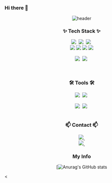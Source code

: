 ### Hi there 👋

<!--타이틀 부분-->
<div align="center">
  
![header](https://capsule-render.vercel.app/api?type=waving&color=auto&height=300&section=header&text=''&desc=This%20is%20DoKyun's%20Github.%20&fontSize=90&descSize=30&fontColor=ffffff&fontAlignY=40)

</div>


<!--내용 부분-->
<h3 align="center">✨ Tech Stack ✨</h3>
<div align="center">
  <img src="https://img.shields.io/badge/html5-E34F26.svg?style=for-the-badge&logo=html5&logoColor=white" />&nbsp
  <img src="https://img.shields.io/badge/css3-1572B6.svg?style=for-the-badge&logo=css3&logoColor=white" />&nbsp
  <img src="https://img.shields.io/badge/javascript-F7DF1E.svg?style=for-the-badge&logo=javascript&logoColor=20232a" />&nbsp
</div>

<div align="center">
  <img src="https://img.shields.io/badge/java-007396?style=for-the-badge&logo=java&logoColor=white"> 
  <img src="https://img.shields.io/badge/c-00599C?style=for-the-badge&logo=c&logoColor=white">
  <img src="https://img.shields.io/badge/oracle-F80000?style=for-the-badge&logo=oracle&logoColor=white"> 
  <img src="https://img.shields.io/badge/mysql-4479A1?style=for-the-badge&logo=mysql&logoColor=white"> 
</div>

<br>

<div align="center">
  <img src="https://img.shields.io/badge/python-3670A0?style=for-the-badge&logo=python&logoColor=ffdd54" />&nbsp
  <img src="https://img.shields.io/badge/numpy-4d77cf.svg?style=for-the-badge&logo=numpy&logoColor=white" />&nbsp
</div>

<br>

<br>

<h3 align="center">🛠 Tools 🛠</h3>
<div align="center">
  <img src="https://img.shields.io/badge/git-F05033.svg?style=for-the-badge&logo=git&logoColor=white" />&nbsp
  <img src="https://img.shields.io/badge/github-181717.svg?style=for-the-badge&logo=github&logoColor=white" />&nbsp
</div>

<br>

<div align="center">
  <img src="https://img.shields.io/badge/VSCode-007ACC.svg?style=for-the-badge&logo=visual-studio-code&logoColor=white" />&nbsp
  <img src="https://img.shields.io/badge/eclipseide-2C2255.svg?style=for-the-badge&logo=eclipseide&logoColor=white" />&nbsp
</div>

<br>

<h3 align="center">📫 Contact 📫</h3>
<div align="center">
  <a href="mailto:zetgi7dk5359@gmail.com">
    <img
      src="https://img.shields.io/badge/zetgi7dk5359@gmail.com-D14836?style=for-the-badge&logo=gmail&logoColor=white"/>&nbsp
  </a>
</div>
<div align="center">
  <a href="mailto:zetgi7dk5359@naver.com">
    <img
      src="https://img.shields.io/badge/zetgi7dk5359@naver.com-03C75A?style=for-the-badge&logo=Naver&logoColor=white"/>&nbsp
  </a>
  
### My Info
<!--[![Solved.ac 프로필](http://mazassumnida.wtf/api/v2/generate_badge?boj=zetgi7dk5359)](https://solved.ac/profile/zetgi7dk5359)-->
[![Anurag's GitHub stats](https://github-readme-stats.vercel.app/api?username=kim-do-kyun&show_icons=true&theme=tokyonight)
</div><<!--


**secgyu/secgyu** is a ✨ _special_ ✨ repository because its `README.md` (this file) appears on your GitHub profile.

Here are some ideas to get you started:

- 🔭 I’m currently working on ...
- 🌱 I’m currently learning ...
- 👯 I’m looking to collaborate on ...
- 🤔 I’m looking for help with ...
- 💬 Ask me about ...
- 📫 How to reach me: ...
- 😄 Pronouns: ...
- ⚡ Fun fact: ...
-->
